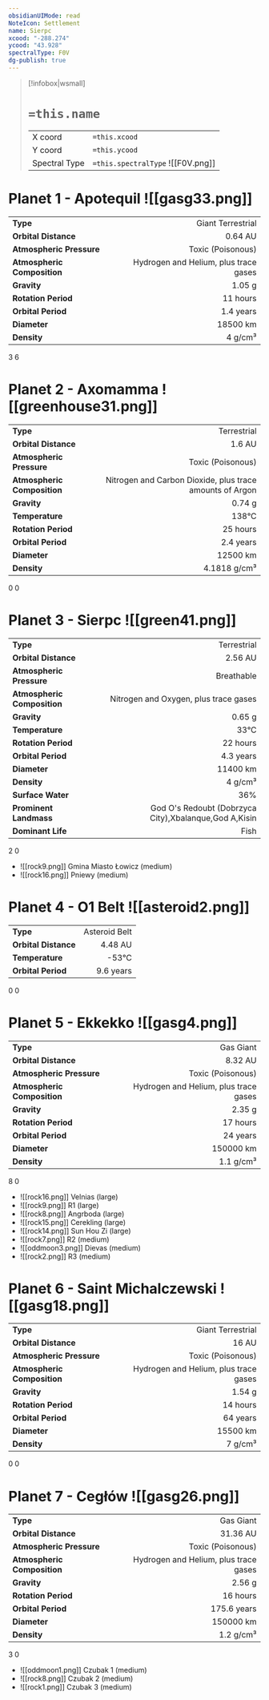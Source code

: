 ```yaml
---
obsidianUIMode: read
NoteIcon: Settlement
name: Sierpc
xcood: "-288.274"
ycood: "43.928"
spectralType: F0V
dg-publish: true
---
```

> [!infobox|wsmall]
> # `=this.name`
> | | |
> | - | - |
> | X coord | `=this.xcood` |
> | Y coord| `=this.ycood` |
> | Spectral Type | `=this.spectralType` ![[F0V.png]] |

# Planet 1 - Apotequil ![[gasg33.png]]
|                             |                           |
| --------------------------- | -------------------------:|
| **Type**                    |             Giant Terrestrial |
| **Orbital Distance**        |   0.64 AU |
| **Atmospheric Pressure**    |       Toxic (Poisonous) |
| **Atmospheric Composition** |      Hydrogen and Helium, plus trace gases |
| **Gravity**                 |        1.05 g |
| **Rotation Period**         |  11 hours |
| **Orbital Period** | 1.4 years |
| **Diameter**                |      18500 km | 
| **Density**                 |    4 g/cm³ |



3
6



# Planet 2 - Axomamma ![[greenhouse31.png]]
|                             |                           |
| --------------------------- | -------------------------:|
| **Type**                    |             Terrestrial |
| **Orbital Distance**        |   1.6 AU |
| **Atmospheric Pressure**    |       Toxic (Poisonous) |
| **Atmospheric Composition** |      Nitrogen and Carbon Dioxide, plus trace amounts of Argon |
| **Gravity**                 |        0.74 g |
| **Temperature**             |    138°C |
| **Rotation Period**         |  25 hours |
| **Orbital Period** | 2.4 years |
| **Diameter**                |      12500 km | 
| **Density**                 |    4.1818 g/cm³ |



0
0



# Planet 3 - Sierpc ![[green41.png]]
|                             |                           |
| --------------------------- | -------------------------:|
| **Type**                    |             Terrestrial |
| **Orbital Distance**        |   2.56 AU |
| **Atmospheric Pressure**    |       Breathable |
| **Atmospheric Composition** |      Nitrogen and Oxygen, plus trace gases |
| **Gravity**                 |        0.65 g |
| **Temperature**             |    33°C |
| **Rotation Period**         |  22 hours |
| **Orbital Period** | 4.3 years |
| **Diameter**                |      11400 km | 
| **Density**                 |    4 g/cm³ |
| **Surface Water**           |           36% | 
| **Prominent Landmass**      |         God O's Redoubt (Dobrzyca City),Xbalanque,God A,Kisin | 
| **Dominant Life**           |         Fish |



2
0

- ![[rock9.png]] Gmina Miasto Łowicz (medium)
- ![[rock16.png]] Pniewy (medium)


# Planet 4 - O1 Belt ![[asteroid2.png]]
|                             |                           |
| --------------------------- | -------------------------:|
| **Type**                    |             Asteroid Belt |
| **Orbital Distance**        |   4.48 AU |
| **Temperature**             |    -53°C |
| **Orbital Period** | 9.6 years |



0
0



# Planet 5 - Ekkekko ![[gasg4.png]]
|                             |                           |
| --------------------------- | -------------------------:|
| **Type**                    |             Gas Giant |
| **Orbital Distance**        |   8.32 AU |
| **Atmospheric Pressure**    |       Toxic (Poisonous) |
| **Atmospheric Composition** |      Hydrogen and Helium, plus trace gases |
| **Gravity**                 |        2.35 g |
| **Rotation Period**         |  17 hours |
| **Orbital Period** | 24 years |
| **Diameter**                |      150000 km | 
| **Density**                 |    1.1 g/cm³ |



8
0

- ![[rock16.png]] Velnias (large)
- ![[rock9.png]] R1 (large)
- ![[rock8.png]] Angrboda (large)
- ![[rock15.png]] Cerekling (large)
- ![[rock14.png]] Sun Hou Zi (large)
- ![[rock7.png]] R2 (medium)
- ![[oddmoon3.png]] Dievas (medium)
- ![[rock2.png]] R3 (medium)


# Planet 6 - Saint Michalczewski ![[gasg18.png]]
|                             |                           |
| --------------------------- | -------------------------:|
| **Type**                    |             Giant Terrestrial |
| **Orbital Distance**        |   16 AU |
| **Atmospheric Pressure**    |       Toxic (Poisonous) |
| **Atmospheric Composition** |      Hydrogen and Helium, plus trace gases |
| **Gravity**                 |        1.54 g |
| **Rotation Period**         |  14 hours |
| **Orbital Period** | 64 years |
| **Diameter**                |      15500 km | 
| **Density**                 |    7 g/cm³ |



0
0



# Planet 7 - Cegłów ![[gasg26.png]]
|                             |                           |
| --------------------------- | -------------------------:|
| **Type**                    |             Gas Giant |
| **Orbital Distance**        |   31.36 AU |
| **Atmospheric Pressure**    |       Toxic (Poisonous) |
| **Atmospheric Composition** |      Hydrogen and Helium, plus trace gases |
| **Gravity**                 |        2.56 g |
| **Rotation Period**         |  16 hours |
| **Orbital Period** | 175.6 years |
| **Diameter**                |      150000 km | 
| **Density**                 |    1.2 g/cm³ |



3
0

- ![[oddmoon1.png]] Czubak 1 (medium)
- ![[rock8.png]] Czubak 2 (medium)
- ![[rock1.png]] Czubak 3 (medium)


